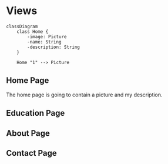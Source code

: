 # Views

```mermaid
classDiagram
    class Home {
        -image: Picture
        -name: String
        -description: String
    }

    Home "1" --> Picture
```

## Home Page

The home page is going to contain a picture and my description.

## Education Page

## About Page

## Contact Page
